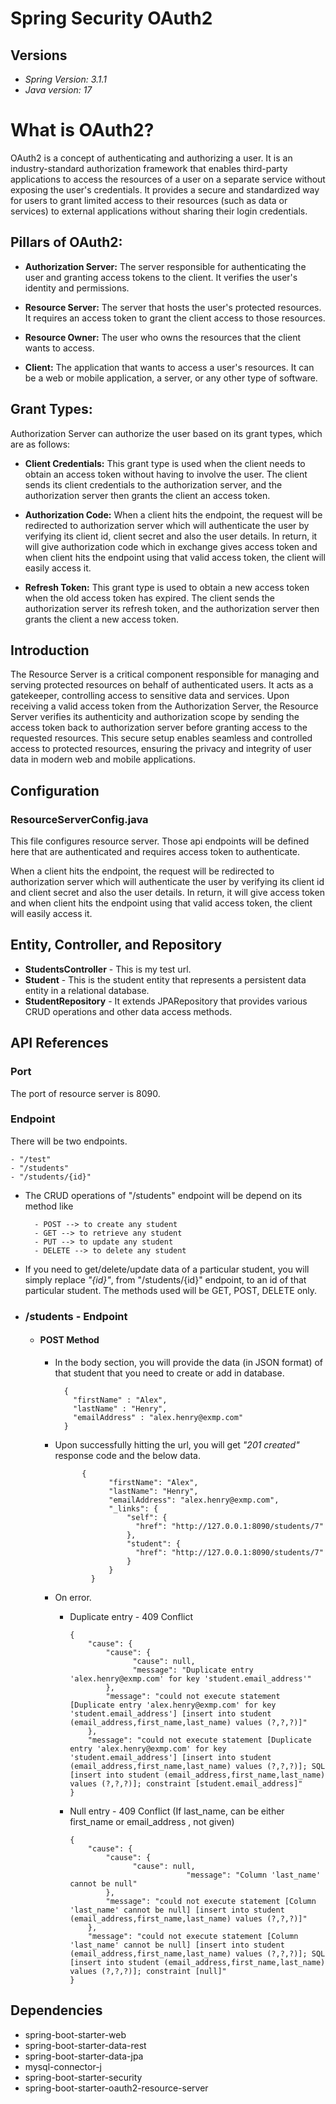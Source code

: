 # Spring Security OAuth2

## Versions
- *Spring Version: 3.1.1*
- *Java version: 17*

# What is OAuth2?
OAuth2 is a concept of authenticating and authorizing a user. It is an industry-standard authorization framework that enables third-party applications to access the resources of a user on a separate service without exposing the user's credentials. It provides a secure and standardized way for users to grant limited access to their resources (such as data or services) to external applications without sharing their login credentials.

## Pillars of OAuth2:
- **Authorization Server:** The server responsible for authenticating the user and granting access tokens to the client. It verifies the user's identity and permissions.


- **Resource Server:** The server that hosts the user's protected resources. It requires an access token to grant the client access to those resources.


- **Resource Owner:** The user who owns the resources that the client wants to access.


- **Client:** The application that wants to access a user's resources. It can be a web or mobile application, a server, or any other type of software.

## Grant Types:

Authorization Server can authorize the user based on its grant types, which are as follows:
- **Client Credentials:** This grant type is used when the client needs to obtain an access token without having to involve the user. The client sends its client credentials to the authorization server, and the authorization server then grants the client an access token.


- **Authorization Code:** When a client hits the endpoint, the request will be redirected to authorization server which will authenticate the user by verifying its client id, client secret and also the user details. In return, it will give authorization code which in exchange gives access token and when client hits the endpoint using that valid access token, the client will easily access it.


- **Refresh Token:** This grant type is used to obtain a new access token when the old access token has expired. The client sends the authorization server its refresh token, and the authorization server then grants the client a new access token.

## Introduction
The Resource Server is a critical component responsible for managing and serving protected resources on behalf of authenticated users. It acts as a gatekeeper, controlling access to sensitive data and services. Upon receiving a valid access token from the Authorization Server, the Resource Server verifies its authenticity and authorization scope by sending the access token back to authorization server before granting access to the requested resources. This secure setup enables seamless and controlled access to protected resources, ensuring the privacy and integrity of user data in modern web and mobile applications.

## Configuration

### ResourceServerConfig.java

This file configures resource server. Those api endpoints will be defined here that are authenticated and requires access token to authenticate. 

When a client hits the endpoint, the request will be redirected to authorization server which will authenticate the user by verifying its client id and client secret and also the user details. In return, it will give access token and when client hits the endpoint using that valid access token, the client will easily access it.

## Entity, Controller, and Repository

- **StudentsController** - This is my test url.
- **Student** - This is the student entity that represents a persistent data entity in a relational database.
- **StudentRepository** - It extends JPARepository that provides various CRUD operations and other data access methods. 

## API References

### Port

The port of resource server is 8090.

### Endpoint

There will be two endpoints. 
    
    - "/test"
    - "/students"
    - "/students/{id}"

* The CRUD operations of "/students" endpoint will be depend on its method like 
    
        - POST --> to create any student
        - GET --> to retrieve any student
        - PUT --> to update any student
        - DELETE --> to delete any student

* If you need to get/delete/update data of a particular student, you will simply replace *"{id}"*, from "/students/{id}" endpoint, to an id of that particular student. The methods used will be GET, POST, DELETE only.

- ### /students - Endpoint
    - #### POST Method
        - In the body section, you will provide the data (in JSON format) of that student that you need to create or add in database. 
      
                {
                  "firstName" : "Alex",
                  "lastName" : "Henry",
                  "emailAddress" : "alex.henry@exmp.com"
                }
        - Upon successfully hitting the url, you will get *"201 created"* response code and the below data.
          
                    {
                          "firstName": "Alex",
                          "lastName": "Henry",
                          "emailAddress": "alex.henry@exmp.com",
                          "_links": {
                              "self": {
                                "href": "http://127.0.0.1:8090/students/7"
                              },
                              "student": {
                                "href": "http://127.0.0.1:8090/students/7"
                              }
                          }
                      }
        - On error.
            - Duplicate entry - 409 Conflict
              
                  {
                      "cause": {
                          "cause": {
                                "cause": null,
                                "message": "Duplicate entry 'alex.henry@exmp.com' for key 'student.email_address'"
                          },
                          "message": "could not execute statement [Duplicate entry 'alex.henry@exmp.com' for key 'student.email_address'] [insert into student (email_address,first_name,last_name) values (?,?,?)]"
                      },
                      "message": "could not execute statement [Duplicate entry 'alex.henry@exmp.com' for key 'student.email_address'] [insert into student (email_address,first_name,last_name) values (?,?,?)]; SQL [insert into student (email_address,first_name,last_name) values (?,?,?)]; constraint [student.email_address]"
                  }
          - Null entry - 409 Conflict (If last_name, can be either first_name or email_address , not given)

                {
                    "cause": {
                        "cause": {
                              "cause": null,
                                          "message": "Column 'last_name' cannot be null"
                        },
                        "message": "could not execute statement [Column 'last_name' cannot be null] [insert into student (email_address,first_name,last_name) values (?,?,?)]"
                    },
                    "message": "could not execute statement [Column 'last_name' cannot be null] [insert into student (email_address,first_name,last_name) values (?,?,?)]; SQL [insert into student (email_address,first_name,last_name) values (?,?,?)]; constraint [null]"
                }

## Dependencies

- spring-boot-starter-web
- spring-boot-starter-data-rest
- spring-boot-starter-data-jpa
- mysql-connector-j
- spring-boot-starter-security
- spring-boot-starter-oauth2-resource-server
